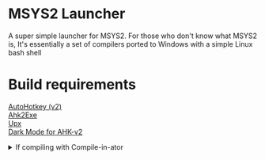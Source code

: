 # MSYS2 Launcher

A super simple launcher for MSYS2. For those who don't know what MSYS2 is, It's essentially a set of compilers ported to Windows with a simple Linux bash shell
 
# Build requirements
[AutoHotkey (v2)](https://github.com/AutoHotkey/AutoHotkey)
\
[Ahk2Exe](https://github.com/AutoHotkey/Ahk2Exe)
\
[Upx](https://github.com/upx/upx)
\
[Dark Mode for AHK-v2](https://github.com/pikakid98/Dark-Mode-For-AHK-v2)

<details>
<summary>If compiling with Compile-in-ator</summary>

###### Use the following environment variables or you WILL encounter errors
`%AHK%` AutoHotkey

</details>